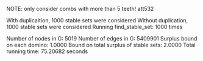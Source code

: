 NOTE: only consider combs with more than 5 teeth! 
att532

With duplicaition, 1000 stable sets were considered 
Without duplication, 1000 stable sets were considered 
Running find_stable_set: 1000 times 

Number of nodes in G: 5019 
Number of edges in G: 5409901 
Surplus bound on each domino: 1.0000 
Bound on total surplus of stable sets: 2.0000 
Total running time: 75.20682 seconds